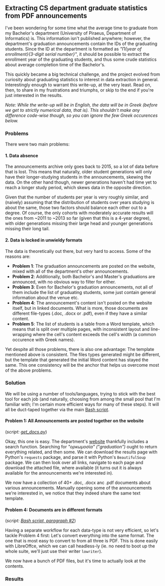 ## Extracting CS department graduate statistics from PDF announcements

I've been wondering for some time what the average time to graduate from my Bachelor's department (University of Piraeus, Department of Informatics) is. This information isn't published anywhere; however, the department's graduation announcements contain the IDs of the graduating students. Since the ID at the department is formatted as _"Π{year of enrollment}{3-digit serial number}"_, it should be possible to extract the enrollment year of the graduating students, and thus some crude statistics about average completion time of the Bachelor's.

This quickly became a big technical challenge, and the project evolved from curiosity about graduating statistics to interest in data extraction in general. Interestingly enough to warrant this write-up, at the very least. Read on, then, to share in my frustrations and triumphs, or skip to the end if you're just interested in the results.

_Note: While the write-up will be in English, the data will be in Greek (before we get to strictly numerical data, that is). This shouldn't make any difference code-wise though, so you can ignore the few Greek occurences below._

### Problems

There were two main problems:

#### 1. Data absence
The announcements archive only goes back to 2015, so a lot of data before that is lost. This means that naturally, older student generations will only have their longer-studying students in the announcements, skewing the data. On the other hand though, newer generations haven't had time yet to reach a longer study period, which skews data in the opposite direction.

Given that the number of students per year is very roughly similar, and (naively) assuming that the distribution of students over years studying is about the same, those two factors should balance each other out to a degree. Of course, the only cohorts with moderately accurate results will the ones from ~2011 to ~2013 so far (given that this is a 4-year degree), with older generations missing their large head and younger generations missing their long tail.

#### 2. Data is locked in unwieldy formats
The data is theoretically out there, but very hard to access. Some of the reasons are:
- **Problem 1**: The graduation announcements are posted on the website, mixed with all of the department's other announcements.
- **Problem 2**: Additionally, both Bachelor's and Master's graduations are announced, with no obvious way to filter for either.
- **Problem 3**: Even for Bachelor's graduation announcements, not all of them include the list of graduating students, some just contain general information about the venue etc.
- **Problem 4**: The announcement's content isn't posted on the website itself, but in linked documents. What is more, those documents are different file-types (.doc, .docx or .pdf), even if they have a similar content.
- **Problem 5**: The list of students is a table from a Word template, which means that is split over multiple pages, with inconsistent layout and line-wrapping where the cell's content exceeds the cell's width (a common occurence with Greek names).

Yet despite all those problems, there is also one advantage: The template mentioned above is consistent. The files types generated might be different, but the template that generated the initial Word content has stayed the same. This one consistency will be the anchor that helps us overcome most of the above problems.

### Solution

We will be using a number of tools/languages, trying to stick with the best tool for each job (and naturally, choosing from among the small pool that I'm familiar with; I'm certain more efficient ways for many of these steps). It will all be duct-taped together via the main [Bash script](https://github.com/Pab0/unipi_graduate_stats/blob/master/unipi_grades.sh).

#### Problem 1: All Announcements are posted together on the website

(_script: [get_docs.py](https://github.com/Pab0/unipi_graduate_stats/blob/master/get_docs.py)_)

Okay, this one is easy. The department's [website](http://www.cs.unipi.gr/) thankfully includes a search function. Searching for _"ορκωμοσία" ("graduation")_ ought to return everything related, and then some. We can download the results page with Python's `requests` package, and parse it with Python's `BeautifulSoup` package. We can then look over all links, navigate to each page and download the attached file, where available (it turns out it is always available for the announcements we're interested in).

We now have a collection of 40+ .doc, .docx anc .pdf documents about various announcements. Manually opening some of the announcements we're interested in, we notice that they indeed share the same text template.


#### Problem 4: Documents are in different formats

(_script: [Bash script, paragraph #2](https://github.com/Pab0/unipi_graduate_stats/blob/master/unipi_grades.sh#L9)_)

Having a separate workflow for each data-type is not very efficient, so let's tackle Problem 4 first: Let's convert everything into the same format. The one that is most easy to convert to from all three is PDF. This is done easily with LibreOffce, which we can call headless-ly (ie. no need to boot up the whole suite, we'll just use their writer `lowriter`).

We now have a bunch of PDF files, but it's time to actually look at the contents.


### Results
